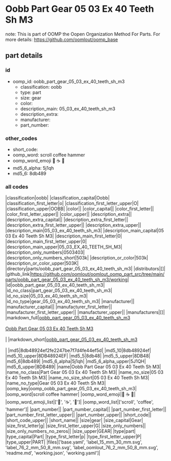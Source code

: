# Oobb Part Gear 05 03 Ex 40 Teeth Sh M3  

note: This is part of OOMP the Oopen Organization Method For Parts. For more details: https://github.com/oomlout/oomp_base

##  part details





### id
* oomp_id: oobb_part_gear_05_03_ex_40_teeth_sh_m3
  * classification: oobb
  * type: part
  * size: gear
  * color: 
  * description_main: 05_03_ex_40_teeth_sh_m3
  * description_extra: 
  * manufacturer: 
  * part_number: 

### other_codes
* short_code: 
* oomp_word: scroll coffee hammer
* oomp_word_emoji :scroll: :coffee: :hammer:
* md5_6_alpha: 5j1qh
* md5_6: 8db489

### all codes 
|classification|oobb|
|classification_capital|Oobb|
|classification_first_letter|o|
|classification_first_letter_upper|O|
|classification_upper|OOBB|
|color||
|color_capital||
|color_first_letter||
|color_first_letter_upper||
|color_upper||
|description_extra||
|description_extra_capital||
|description_extra_first_letter||
|description_extra_first_letter_upper||
|description_extra_upper||
|description_main|05_03_ex_40_teeth_sh_m3|
|description_main_capital|05 03 Ex 40 Teeth Sh M3|
|description_main_first_letter|0|
|description_main_first_letter_upper|0|
|description_main_upper|05_03_EX_40_TEETH_SH_M3|
|description_only_numbers|0503403|
|description_only_numbers_short|503k|
|description_or_color|503k|
|description_or_color_upper|503K|
|directory|parts/oobb_part_gear_05_03_ex_40_teeth_sh_m3|
|distributors|[]|
|github_link|https://github.com/oomlout/oomlout_oomp_part_src/tree/main/parts/oobb_part_gear_05_03_ex_40_teeth_sh_m3/working|
|id|oobb_part_gear_05_03_ex_40_teeth_sh_m3|
|id_no_class|part_gear_05_03_ex_40_teeth_sh_m3|
|id_no_size|05_03_ex_40_teeth_sh_m3|
|id_no_type|gear_05_03_ex_40_teeth_sh_m3|
|manufacturer||
|manufacturer_capital||
|manufacturer_first_letter||
|manufacturer_first_letter_upper||
|manufacturer_upper||
|manufacturers|[]|
|markdown_full|[oobb_part_gear_05_03_ex_40_teeth_sh_m3](https://github.com/oomlout/oomlout_oomp_part_src/tree/main/parts/oobb_part_gear_05_03_ex_40_teeth_sh_m3/working)<br>[](https://github.com/oomlout/oomlout_oomp_part_src/tree/main/parts/oobb_part_gear_05_03_ex_40_teeth_sh_m3/working)<br>[Oobb Part Gear 05 03 Ex 40 Teeth Sh M3](https://github.com/oomlout/oomlout_oomp_part_src/tree/main/parts/oobb_part_gear_05_03_ex_40_teeth_sh_m3/working)<br><br>|
|markdown_short|[oobb_part_gear_05_03_ex_40_teeth_sh_m3](https://github.com/oomlout/oomlout_oomp_part_src/tree/main/parts/oobb_part_gear_05_03_ex_40_teeth_sh_m3/working)<br><br>|
|md5|8db48924ef2fe2247be7f7d4fe44ef5d|
|md5_10|8db48924ef|
|md5_10_upper|8DB48924EF|
|md5_5|8db48|
|md5_5_upper|8DB48|
|md5_6|8db489|
|md5_6_alpha|5j1qh|
|md5_6_alpha_upper|5J1QH|
|md5_6_upper|8DB489|
|name|Oobb Part Gear 05 03 Ex 40 Teeth Sh M3|
|name_no_class|Part Gear 05 03 Ex 40 Teeth Sh M3|
|name_no_size|05 03 Ex 40 Teeth Sh M3|
|name_no_size_short|05 03 Ex 40 Teeth Sh M3|
|name_no_type|Gear 05 03 Ex 40 Teeth Sh M3|
|oomp_key|oomp_oobb_part_gear_05_03_ex_40_teeth_sh_m3|
|oomp_word|scroll coffee hammer|
|oomp_word_emoji|:scroll: :coffee: :hammer:|
|oomp_word_emoji_list|[':scroll:', ':coffee:', ':hammer:']|
|oomp_word_list|['scroll', 'coffee', 'hammer']|
|part_number||
|part_number_capital||
|part_number_first_letter||
|part_number_first_letter_upper||
|part_number_upper||
|short_code||
|short_code_upper||
|short_name||
|size|gear|
|size_capital|Gear|
|size_first_letter|g|
|size_first_letter_upper|G|
|size_only_numbers||
|size_only_numbers_no_zeros||
|size_upper|GEAR|
|type|part|
|type_capital|Part|
|type_first_letter|p|
|type_first_letter_upper|P|
|type_upper|PART|
|files|['base.yaml', 'label_15_mm_30_mm.svg', 'label_76_2_mm_50_8_mm.svg', 'label_oomlout_76_2_mm_50_8_mm.svg', 'readme.md', 'working.json', 'working.yaml']|
